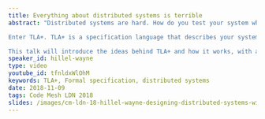 ```yaml
---
title: Everything about distributed systems is terrible
abstract: "Distributed systems are hard. How do you test your system when it's spread across three services and four languages? Unit testing and type systems only take us so far. At some point we need new tools. 

Enter TLA+. TLA+ is a specification language that describes your system and the properties you want. This makes it a fantastic complement to testing: not only can you check your code, you can check your design, too! TLA+ is especially effective for testing concurrency problems, like crashes, race conditions, and dropped messages. 

This talk will introduce the ideas behind TLA+ and how it works, with a focus on practical examples. We'll also show how it caught complex bugs in our systems, as well as how you can start applying it to your own work."
speaker_id: hillel-wayne
type: video
youtube_id: tfnldxWlOhM
keywords: TLA+, Formal specification, distributed systems
date: 2018-11-09
tags: Code Mesh LDN 2018
slides: /images/cm-ldn-18-hillel-wayne-designing-distributed-systems-with-tla-compressed.pdf
---
```


